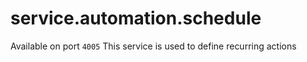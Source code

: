 # service.automation.schedule

Available on port `4005`
This service is used to define recurring actions
